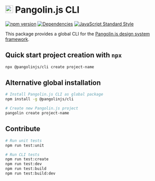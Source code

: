 # <img alt="" src="https://cdn.jsdelivr.net/gh/pangolinjs/brand/icon/icon.svg" width="24"> Pangolin.js CLI

[![npm version][npm-image]][npm-url]
[![Dependencies][dependencies-image]][dependencies-url]
[![JavaScript Standard Style][standard-image]][standard-url]

This package provides a global CLI for the [Pangolin.js design system framework](https://pangolinjs.org).

## Quick start project creation with `npx`

```bash
npx @pangolinjs/cli create project-name
```

## Alternative global installation

```bash
# Install Pangolin.js CLI as global package
npm install -g @pangolinjs/cli

# Create new Pangolin.js project
pangolin create project-name
```

## Contribute

```bash
# Run unit tests
npm run test:unit

# Run CLI tests
npm run test:create
npm run test:dev
npm run test:build
npm run test:build:dev
```

[npm-image]: https://img.shields.io/npm/v/@pangolinjs/cli.svg?style=flat-square
[npm-url]: https://www.npmjs.com/package/@pangolinjs/cli

[dependencies-image]: https://img.shields.io/david/pangolinjs/cli.svg?style=flat-square
[dependencies-url]: https://www.npmjs.com/package/@pangolinjs/cli?activeTab=dependencies

[standard-image]: https://img.shields.io/badge/Code_Style-Standard-brightgreen.svg?style=flat-square&logo=javascript&logoColor=white
[standard-url]: https://standardjs.com

